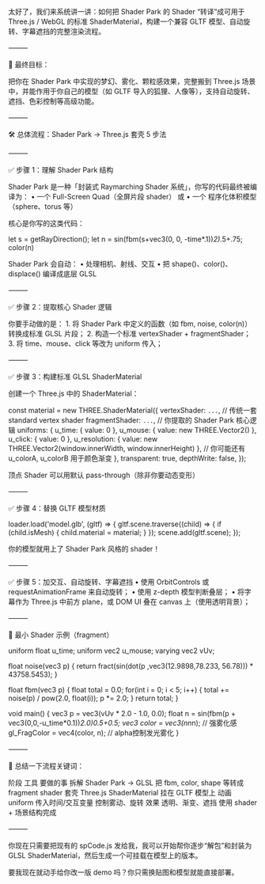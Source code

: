 太好了，我们来系统讲一讲：如何把 Shader Park 的 Shader “转译”成可用于 Three.js / WebGL 的标准 ShaderMaterial，构建一个兼容 GLTF 模型、自动旋转、字幕遮挡的完整渲染流程。

⸻

🎯 最终目标：

把你在 Shader Park 中实现的梦幻、雾化、颗粒感效果，完整搬到 Three.js 场景中，并能作用于你自己的模型（如 GLTF 导入的狐狸、人像等），支持自动旋转、遮挡、色彩控制等高级功能。

⸻

🛠 总体流程：Shader Park → Three.js 套壳 5 步法

⸻

✅ 步骤 1：理解 Shader Park 结构

Shader Park 是一种「封装式 Raymarching Shader 系统」，你写的代码最终被编译为：
	•	一个 Full-Screen Quad（全屏片段 shader） 或
	•	一个 程序化体积模型（sphere、torus 等）

核心是你写的这类代码：

let s = getRayDirection();
let n = sin(fbm(s+vec3(0, 0, -time*.1))*2)*.5+.75;
color(n)

Shader Park 会自动：
	•	处理相机、射线、交互
	•	把 shape()、color()、displace() 编译成底层 GLSL

⸻

✅ 步骤 2：提取核心 Shader 逻辑

你要手动做的是：
	1.	将 Shader Park 中定义的函数（如 fbm, noise, color(n)）转换成标准 GLSL 片段；
	2.	构造一个标准 vertexShader + fragmentShader；
	3.	将 time、mouse、click 等改为 uniform 传入；

⸻

✅ 步骤 3：构建标准 GLSL ShaderMaterial

创建一个 Three.js 中的 ShaderMaterial：

const material = new THREE.ShaderMaterial({
  vertexShader: `...`, // 传统一套 standard vertex shader
  fragmentShader: `...`, // 你提取的 Shader Park 核心逻辑
  uniforms: {
    u_time: { value: 0 },
    u_mouse: { value: new THREE.Vector2() },
    u_click: { value: 0 },
    u_resolution: { value: new THREE.Vector2(window.innerWidth, window.innerHeight) },
    // 你可能还有 u_colorA, u_colorB 用于颜色渐变
  },
  transparent: true,
  depthWrite: false,
});

顶点 Shader 可以用默认 pass-through（除非你要动态变形）

⸻

✅ 步骤 4：替换 GLTF 模型材质

loader.load('model.glb', (gltf) => {
  gltf.scene.traverse((child) => {
    if (child.isMesh) {
      child.material = material;
    }
  });
  scene.add(gltf.scene);
});

你的模型就用上了 Shader Park 风格的 shader！

⸻

✅ 步骤 5：加交互、自动旋转、字幕遮挡
	•	使用 OrbitControls 或 requestAnimationFrame 来自动旋转；
	•	使用 z-depth 模型判断叠层；
	•	将字幕作为 Three.js 中前方 plane，或 DOM UI 叠在 canvas 上（使用透明背景）；

⸻

🧪 最小 Shader 示例（fragment）

uniform float u_time;
uniform vec2 u_mouse;
varying vec2 vUv;

float noise(vec3 p) {
  return fract(sin(dot(p ,vec3(12.9898,78.233, 56.78))) * 43758.5453);
}

float fbm(vec3 p) {
  float total = 0.0;
  for(int i = 0; i < 5; i++) {
    total += noise(p) / pow(2.0, float(i));
    p *= 2.0;
  }
  return total;
}

void main() {
  vec3 p = vec3(vUv * 2.0 - 1.0, 0.0);
  float n = sin(fbm(p + vec3(0,0,-u_time*0.1))*2.0)*0.5+0.5;
  vec3 color = vec3(n*n*n); // 强雾化感
  gl_FragColor = vec4(color, n); // alpha控制发光雾化
}


⸻

🎁 总结一下流程关键词：

阶段	工具	要做的事
拆解	Shader Park → GLSL	把 fbm, color, shape 等转成 fragment shader
套壳	Three.js ShaderMaterial	挂在 GLTF 模型上
动画	uniform 传入时间/交互变量	控制雾动、旋转
效果	透明、渐变、遮挡	使用 shader + 场景结构完成


⸻

你现在只需要把现有的 spCode.js 发给我，我可以开始帮你逐步“解包”和封装为 GLSL ShaderMaterial，然后生成一个可挂载在模型上的版本。

要我现在就动手给你改一版 demo 吗？你只需换贴图和模型就能直接部署。